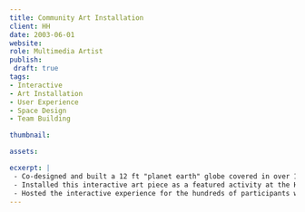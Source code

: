 ```yaml
---
title: Community Art Installation
client: HH
date: 2003-06-01
website: 
role: Multimedia Artist
publish: 
 draft: true
tags:
- Interactive
- Art Installation
- User Experience
- Space Design
- Team Building

thumbnail: 

assets: 

ecxerpt: | 
 - Co-designed and built a 12 ft "planet earth" globe covered in over 100 paintable canvas tiles on which event participants could imprint their personal concept of world peace.
 - Installed this interactive art piece as a featured activity at the Health and Harmony festival, in view of thousands of people. 
 - Hosted the interactive experience for the hundreds of participants who contributed to the piece.
---
```

